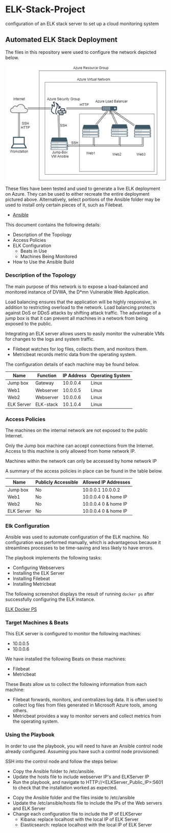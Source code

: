 # ELK-Stack-Project
configuration of an ELK stack server to set up a cloud monitoring system

## Automated ELK Stack Deployment

The files in this repository were used to configure the network depicted below.

![Topology](Images/CloudSecurity.png)

These files have been tested and used to generate a live ELK deployment on Azure. They can be used to either recreate the entire deployment pictured above.
Alternatively, select portions of the Ansible folder may be used to install only certain pieces of it, such as Filebeat.

  - [Ansible](Images)

This document contains the following details:
- Description of the Topology
- Access Policies
- ELK Configuration
  - Beats in Use
  - Machines Being Monitored
- How to Use the Ansible Build


### Description of the Topology

The main purpose of this network is to expose a load-balanced and monitored instance of DVWA, the D*mn Vulnerable Web Application.

Load balancing ensures that the application will be highly responsive, in addition to restricting overload to the network.
Load balancing protects against DoS or DDoS attacks by shifting attack traffic. The advantage of a jump box is that it can prevent all machines in a network from being exposed to the public.

Integrating an ELK server allows users to easily monitor the vulnerable VMs for changes to the logs and system traffic.
- Filebeat watches for log files, collects them, and monitors them.
- Metricbeat records metric data from the operating system.

The configuration details of each machine may be found below.

| Name       | Function  | IP Address | Operating System |
|------------|-----------|------------|------------------|
| Jump box   | Gateway   | 10.0.0.4   | Linux            |
| Web1       | Webserver | 10.0.0.5   | Linux            |
| Web2       | Webserver | 10.0.0.6   | Linux            |
| ELK Server | ELK-stack | 10.1.0.4   | Linux            |

### Access Policies

The machines on the internal network are not exposed to the public Internet. 

Only the Jump box machine can accept connections from the Internet. Access to this machine is only allowed from home network IP.

Machines within the network can only be accessed by home network IP

A summary of the access policies in place can be found in the table below.

| Name       | Publicly Accessible | Allowed IP Addresses |
|------------|---------------------|----------------------|
| Jump box   | No                  | 10.0.0.1 10.0.0.2    |
| Web1       | No                  | 10.0.0.4 0 & home IP |
| Web2       | No                  | 10.0.0.4 0 & home IP |
| ELK Server | No                  | 10.0.0.4 0 & home IP |

### Elk Configuration

Ansible was used to automate configuration of the ELK machine. No configuration was performed manually, which is advantageous because it streamlines processes to be time-saving and less likely to have errors. 


The playbook implements the following tasks:
- Configuring Webservers
- Installing the ELK Server
- Installing Filebeat
- Installing Metricbeat

The following screenshot displays the result of running `docker ps` after successfully configuring the ELK instance.

[ELK Docker PS](Images/elk_docker_ps.png)

  
### Target Machines & Beats
This ELK server is configured to monitor the following machines:
- 10.0.0.5
- 10.0.0.6

We have installed the following Beats on these machines:
- Filebeat
- Metricbeat

These Beats allow us to collect the following information from each machine:
- Filebeat forwards, monitors, and centralizes log data. It is often used to collect log files from files generated in Microsoft Azure tools, among others.
- Metricbeat provides a way to monitor servers and collect metrics from the operating system. 

### Using the Playbook
In order to use the playbook, you will need to have an Ansible control node already configured. Assuming you have such a control node provisioned: 

SSH into the control node and follow the steps below:
- Copy the Ansible folder to /etc/ansible.
- Update the hosts file to include webserver IP's and ELKServer IP
- Run the playbook, and navigate to HTTP://<ELKServer_Public_IP>:5601 to check that the installation worked as expected.

* Copy the Ansible folder and the files inside to /etc/ansible
* Update the /etc/ansible/hosts file to include the IPs of the Web servers and ELK Server
* Change each configuration file to include the IP of ELKServer
    * Kibana: replace localhost with the local IP of ELK Server
    * Elasticsearch: replace localhost with the local IP of ELK Server